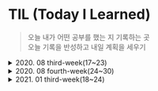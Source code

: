 # TIL (Today I Learned)

> 오늘 내가 어떤 공부를 했는 지 기록하는 곳<br/>
> 오늘 기록을 반성하고 내일 계획을 세우기

<details>
	<summary>2020. 08 third-week(17~23)</summary>
	<ul>
	 <li>
	 08-20 Front-End
	 <p>2020 NAVER TECH Concert FE 시청 및 notion 기록</p>
	 </li>
	 <li>
	 08-21 Front-End
	 <p>WEB PACK 개념 공부</p>
	 </li>
	 <li>
	 08-22 Front-End
	 <p>ESLint 개념 공부</p>
	 </li>
	 <li>
	 08-23 python
	 <p>3.8 version 공부</p>
	 </li>
	</ul>
</details>
<details>
	<summary>2020. 08 fourth-week(24~30)</summary>
	<ul>
	 <li>
	 08-24 Front-End
	 <p> Node Package Management(NPM) 공부</p>
	 </li>
	 <li>
	 08-25 Front-End
	 <p> Babel 공부</p>
	 </li>
	 <li>
	 08-26 Front-End
	 <p> webpack 추가 공부</p>
	 </li>
	 <li>
	 08-28 git
	 <p> git branch, merge 기능 학습</p>
	 </li>
	</ul>
	
</details>

<details>
	<summary>2021. 01 third-week(18~24)</summary>
	<ul>
	 <li>
	 01-18 SW Maestro Coding Test Practice
	 <p> 입출력 관련 예제 풀이</p>
	 </li>
	 <li>
	 01-19 SW Maestro Coding Test Practice
	 <p> 동적프로그래밍(DP) 관련 예제 풀이</p>
	 </li>
	 <li>
	 01-19 SW Maestro Coding Test Practice
	 <p> 동적프로그래밍(DP) 관련 예제 풀이</p>
	 </li>
	 <li>
	 01-19 SW Maestro Coding Test Practice
	 <p> 동적프로그래밍(DP) 관련 예제 풀이</p>
	 </li>
	 <li>
	 01-20 SW Maestro Coding Test Practice
	 <p> 동적프로그래밍(DP) 관련 예제 풀이</p>
	 </li>
	 <li>
	 01-21 SW Maestro Coding Test Practice
	 <p> 동적프로그래밍(DP) 관련 예제 풀이</p>
	 </li>
	</ul>
	
</details>